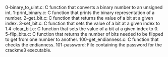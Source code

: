 0-binary_to_uint.c: C function that converts a binary number to an unsigned int.
1-print_binary.c: C function that prints the binary representation of a number.
2-get_bit.c: C function that returns the value of a bit at a given index.
3-set_bit.c: C function that sets the value of a bit at a given index to 1.4-clear_bit.c: C function that sets the value of a bit at a given index to 0.
5-flip_bits.c: C function that returns the number of bits needed to be flipped to get from one number to another.
100-get_endianness.c: C function that checks the endianness.
101-password: File containing the password for the crackme3 executable.
